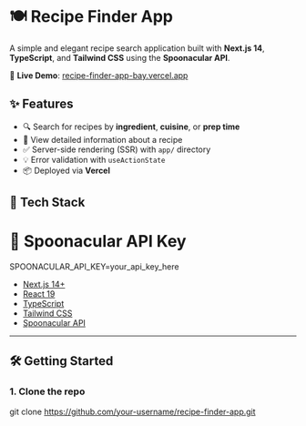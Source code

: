 # 🍽️ Recipe Finder App

A simple and elegant recipe search application built with **Next.js 14**, **TypeScript**, and **Tailwind CSS** using the **Spoonacular API**.

🔗 **Live Demo**: [recipe-finder-app-bay.vercel.app](https://recipe-finder-app-bay.vercel.app)


## ✨ Features

- 🔍 Search for recipes by **ingredient**, **cuisine**, or **prep time**
- 📃 View detailed information about a recipe
- ✅ Server-side rendering (SSR) with `app/` directory
- 💡 Error validation with `useActionState`
- 📦 Deployed via **Vercel**

## 🚀 Tech Stack

# 🥄 Spoonacular API Key
SPOONACULAR_API_KEY=your_api_key_here


- [Next.js 14+](https://nextjs.org)
- [React 19](https://react.dev)
- [TypeScript](https://www.typescriptlang.org/)
- [Tailwind CSS](https://tailwindcss.com/)
- [Spoonacular API](https://spoonacular.com/food-api)

---

## 🛠️ Getting Started

### 1. Clone the repo

git clone https://github.com/your-username/recipe-finder-app.git
